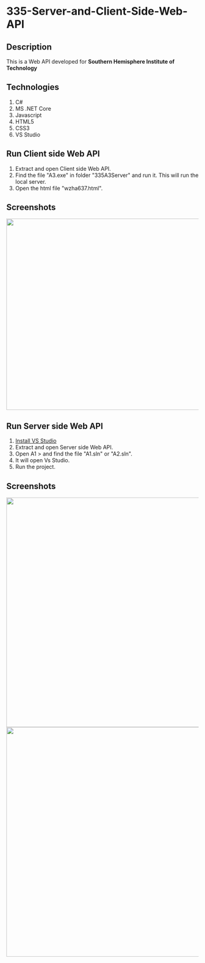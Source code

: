 # 335-Server-and-Client-Side-Web-API

## Description
This is a Web API developed for **Southern Hemisphere Institute of Technology**

## Technologies
1. C#
2. MS .NET Core
3. Javascript
4. HTML5
5. CSS3
6. VS Studio
## Run Client side Web API
1. Extract and open Client side Web API.
2. Find the file "A3.exe" in folder "335A3Server" and run it. This will run the local server.
3. Open the html file "wzha637.html".
## Screenshots
<img src="https://user-images.githubusercontent.com/88303440/197472718-8e0b936e-eac7-4405-bcb2-2c0c1a2e8925.png" width='1000px' height='500px'> </img>

## Run Server side Web API
1. [Install VS Studio](https://visualstudio.microsoft.com/downloads/)
2. Extract and open Server side Web API.
3. Open A1 > and find the file "A1.sln" or "A2.sln".
4. It will open Vs Studio.
5. Run the project.

## Screenshots
<img src="https://user-images.githubusercontent.com/88303440/197475419-c2d24c06-be4a-4e06-b2d3-f62784310b09.png" width='1000px' height='600px'> </img>
<img src="https://user-images.githubusercontent.com/88303440/197475401-aff9e9da-ef53-482b-a543-a20d8150f2d3.png" width='1000px' height='600px'> </img>
